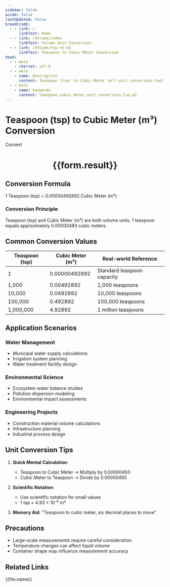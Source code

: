 ```yaml
---
sidebar: false
aside: false
lastUpdated: false
breadcrumb:
  - - link: /
      linkText: Home
  - - link: /Volume/index
      linkText: Volume Unit Conversion
  - - link: /Volume/tsp-to-m3
      linkText: Teaspoon to Cubic Meter Conversion
head:
  - - meta
    - charset: utf-8
  - - meta
    - name: description
      content: Teaspoon (tsp) to Cubic Meter (m³) unit conversion tool. 1 teaspoon equals 0.00000492892 cubic meters.
  - - meta
    - name: keywords
      content: teaspoon,cubic meter,unit conversion,tsp,m3
---
```


# Teaspoon (tsp) to Cubic Meter (m³) Conversion

<script setup>
import { onMounted, reactive, inject ,ref  } from 'vue'
import { NButton,NForm ,NFormItem,NInput,NInputNumber,NSelect,NCard,useMessage ,NGrid ,NGi } from 'naive-ui'
import { defineClientComponent } from 'vitepress'
import { Volume } from '../files';

const convert = inject('convert')
const formRef = ref(null);
const rules = {
  number:{
    required: true,
    type: 'number',
    trigger: "blur"
  }
}
const form = reactive({
  number:null,
  result:'',
  title:'Teaspoon (tsp) to Cubic Meter (m³) Conversion'
})

const convertHandler = (e) => {
  e.preventDefault();
  formRef.value?.validate((errors)=>{
    if (!errors) {
      form.result = `${form.number} tsp = ${convert(form.number).from('tsp').to('m3')} m³`
    }
  })
}
</script>

<n-form size="large" :model="form" ref='formRef' :rules="rules">
  <n-form-item label="Value" path="number">
    <n-input-number size="large" style="width:100%" :min="0" v-model:value="form.number" placeholder="Enter teaspoon value" />
  </n-form-item>
  <n-form-item>
    <n-button type="info" style="width:100%" @click="convertHandler">Convert</n-button>
  </n-form-item>
</n-form>
<n-card embedded :bordered="false" hoverable>
  <div style="text-align:center">
    <h1>{{form.result}}</h1>
  </div>
</n-card>

## Conversion Formula
1 Teaspoon (tsp) = 0.00000492892 Cubic Meter (m³)

### Conversion Principle
Teaspoon (tsp) and Cubic Meter (m³) are both volume units. 1 teaspoon equals approximately 0.00000493 cubic meters.

## Common Conversion Values
| Teaspoon (tsp) | Cubic Meter (m³)  | Real-world Reference                |
|----------------|-------------------|-------------------------------------|
| 1              | 0.00000492892     | Standard teaspoon capacity          |
| 1,000          | 0.00492892        | 1,000 teaspoons                     |
| 10,000         | 0.0492892         | 10,000 teaspoons                    |
| 100,000        | 0.492892          | 100,000 teaspoons                   |
| 1,000,000      | 4.92892           | 1 million teaspoons                 |

## Application Scenarios
### Water Management
- Municipal water supply calculations
- Irrigation system planning
- Water treatment facility design

### Environmental Science
- Ecosystem water balance studies
- Pollution dispersion modeling
- Environmental impact assessments

### Engineering Projects
- Construction material volume calculations
- Infrastructure planning
- Industrial process design

## Unit Conversion Tips
1. **Quick Mental Calculation**:
   - Teaspoon to Cubic Meter → Multiply by 0.00000493
   - Cubic Meter to Teaspoon → Divide by 0.00000493

2. **Scientific Notation**:
   - Use scientific notation for small values
   - 1 tsp = 4.93 × 10⁻⁶ m³

3. **Memory Aid**:
   "Teaspoon to cubic meter, six decimal places to move"

## Precautions
- Large-scale measurements require careful consideration
- Temperature changes can affect liquid volume
- Container shape may influence measurement accuracy

## Related Links
<n-grid x-gap="12" :cols="2">
  <n-gi v-for="(file, index) in Volume" :key="index">
    <n-button
      text
      tag="a"
      :href="file.path"
      type="info"
    >
      {{file.name}}
    </n-button>
  </n-gi>
</n-grid>